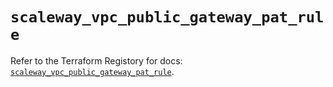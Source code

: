 # `scaleway_vpc_public_gateway_pat_rule`

Refer to the Terraform Registory for docs: [`scaleway_vpc_public_gateway_pat_rule`](https://registry.terraform.io/providers/scaleway/scaleway/2.17.0/docs/resources/vpc_public_gateway_pat_rule).
